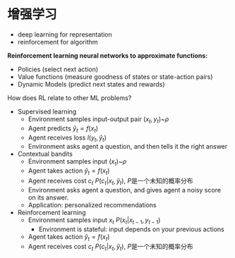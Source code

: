 # 增强学习

* deep learning for representation
* reinforcement for algorithm

**Reinforcement learning neural networks to approximate functions:**

* Policies   (select next action)
* Value functions (measure goodness of states or state-action pairs)
* Dynamic Models (predict next states and rewards)



How does RL relate to other ML problems?

* Supervised learning
  * Environment samples input-output pair ($x_t, y_t$)~$\rho$
  * Agent predicts $\hat y_t = f(x_t)$
  * Agent receives loss $l(y_t, \hat y_t)$
  * Environment asks agent a question, and then tells it the right answer
* Contextual bandits
  * Environment samples input  ($x_t$)~$\rho$
  * Agent takes action $\hat y_t=f(x_t)$
  * Agent receives cost $c_t\text{~} P(c_t|x_t,\hat y_t)$, $P$是一个未知的概率分布
  * Environment asks agent a question, and gives agent a noisy score on its answer.
  * Application: personalized recommendations
* Reinforcement learning
  * Environment samples input $x_t\text{~}P(x_t|x_{t-1}, y_{t-1})$
    * Environment is stateful: input depends on your previous actions
  * Agent takes action $\hat y_t=f(x_t)$
  * Agent receives cost $c_t\text{~} P(c_t|x_t,\hat y_t)​$, $P​$是一个未知的概率分布